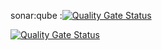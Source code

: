 sonar:qube :[![Quality Gate Status](https://sonarcloud.io/api/project_badges/measure?project=Shivaprashanth471_sonartest&metric=alert_status)](https://sonarcloud.io/summary/new_code?id=Shivaprashanth471_sonartest)




[![Quality Gate Status](https://sonarcloud.io/api/project_badges/measure?project=Shivaprashanth471_finaltest&metric=alert_status)](https://sonarcloud.io/summary/new_code?id=Shivaprashanth471_finaltest)